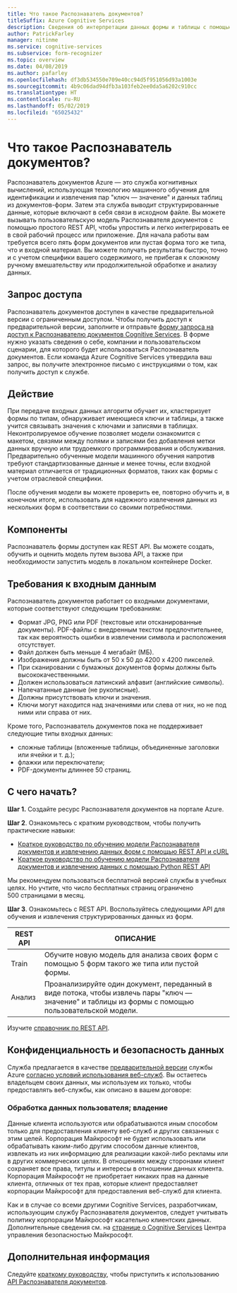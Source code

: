 ```yaml
---
title: Что такое Распознаватель документов?
titleSuffix: Azure Cognitive Services
description: Сведения об интерпретации данных формы и таблицы с помощью Распознавателя документов.
author: PatrickFarley
manager: nitinme
ms.service: cognitive-services
ms.subservice: form-recognizer
ms.topic: overview
ms.date: 04/08/2019
ms.author: pafarley
ms.openlocfilehash: df3db534550e709e40cc94d5f951056d93a1003e
ms.sourcegitcommit: 4b9c06dad94dfb3a103feb2ee0da5a6202c910cc
ms.translationtype: HT
ms.contentlocale: ru-RU
ms.lasthandoff: 05/02/2019
ms.locfileid: "65025432"
---
```

# <a name="what-is-form-recognizer"></a>Что такое Распознаватель документов?

Распознаватель документов Azure — это служба когнитивных вычислений, использующая технологию машинного обучения для идентификации и извлечения пар "ключ — значение" и данных таблиц из документов-форм. Затем эта служба выводит структурированные данные, которые включают в себя связи в исходном файле. Вы можете вызывать пользовательскую модель Распознавателя документов с помощью простого REST API, чтобы упростить и легко интегрировать ее в свой рабочий процесс или приложение. Для начала работы вам требуется всего пять форм документов или пустая форма того же типа, что и входной материал. Вы можете получать результаты быстро, точно и с учетом специфики вашего содержимого, не прибегая к сложному ручному вмешательству или продолжительной обработке и анализу данных.

## <a name="request-access"></a>Запрос доступа
Распознаватель документов доступен в качестве предварительной версии с ограниченным доступом. Чтобы получить доступ к предварительной версии, заполните и отправьте [форму запроса на доступ к Распознавателю документов Cognitive Services](https://aka.ms/FormRecognizerRequestAccess). В форме нужно указать сведения о себе, компании и пользовательском сценарии, для которого будет использоваться Распознаватель документов. Если команда Azure Cognitive Services утвердила ваш запрос, вы получите электронное письмо с инструкциями о том, как получить доступ к службе.

## <a name="what-it-does"></a>Действие

При передаче входных данных алгоритм обучает их, кластеризует формы по типам, обнаруживает имеющиеся ключи и таблицы, а также учится связывать значения с ключами и записями в таблицах. Неконтролируемое обучение позволяет модели ознакомится с макетом, связями между полями и записями без добавления метки данных вручную или трудоемкого программирования и обслуживания. Предварительно обученные модели машинного обучения напротив требуют стандартизованные данные и менее точны, если входной материал отличается от традиционных форматов, таких как формы с учетом отраслевой специфики.

После обучения модели вы можете проверить ее, повторно обучить и, в конечном итоге, использовать для надежного извлечения данных из нескольких форм в соответствии со своими потребностями.

## <a name="what-it-includes"></a>Компоненты

Распознаватель формы доступен как REST API. Вы можете создать, обучить и оценить модель путем вызова API, а также при необходимости запустить модель в локальном контейнере Docker.

## <a name="input-requirements"></a>Требования к входным данным

Распознаватель документов работает со входными документами, которые соответствуют следующим требованиям:

* Формат JPG, PNG или PDF (текстовые или отсканированные документы). PDF-файлы с внедренным текстом предпочтительнее, так как вероятность ошибки в извлечении символа и расположения отсутствует.
* Файл должен быть меньше 4 мегабайт (МБ).
* Изображения должны быть от 50 x 50 до 4200 x 4200 пикселей.
* При сканировании с бумажных документов формы должны быть высококачественными.
* Должен использоваться латинский алфавит (английские символы).
* Напечатанные данные (не рукописные).
* Должны присутствовать ключи и значения.
* Ключи могут находится над значениями или слева от них, но не под ними или справа от них.

Кроме того, Распознаватель документов пока не поддерживает следующие типы входных данных:

* сложные таблицы (вложенные таблицы, объединенные заголовки или ячейки и т. д.); 
* флажки или переключатели;
* PDF-документы длиннее 50 страниц.

## <a name="where-do-i-start"></a>С чего начать?

**Шаг 1.** Создайте ресурс Распознавателя документов на портале Azure.

**Шаг 2**. Ознакомьтесь с кратким руководством, чтобы получить практические навыки:
* [Краткое руководство по обучению модели Распознавателя документов и извлечению данных форм с помощью REST API и cURL](quickstarts/curl-train-extract.md)
* [Краткое руководство по обучению модели Распознавателя документов и извлечению данных с помощью Python REST API](quickstarts/python-train-extract.md)

Мы рекомендуем пользоваться бесплатной версией службы в учебных целях. Но учтите, что число бесплатных страниц ограничено 500 страницами в месяц.

**Шаг 3**. Ознакомьтесь с REST API. Воспользуйтесь следующими API для обучения и извлечения структурированных данных из форм.

| REST API | ОПИСАНИЕ |
|-----|-------------|
| Train | Обучите новую модель для анализа своих форм с помощью 5 форм такого же типа или пустой формы.  |
| Анализ  |Проанализируйте один документ, переданный в виде потока, чтобы извлечь пары "ключ — значение" и таблицы из формы с помощью пользовательской модели.  |

Изучите [справочник по REST API](https://aka.ms/form-recognizer/api). 

## <a name="data-privacy-and-security"></a>Конфиденциальность и безопасность данных

Служба предлагается в качестве [предварительной версии](https://azure.microsoft.com/support/legal/preview-supplemental-terms/) службы Azure [согласно условий использования веб-служб](https://www.microsoftvolumelicensing.com/DocumentSearch.aspx?Mode=3&DocumentTypeId=31). Вы остаетесь владельцем своих данных, мы используем их только, чтобы предоставлять веб-службы, как описано в вашем договоре:

### <a name="processing-of-customer-data-ownership"></a>Обработка данных пользователя; владение

Данные клиента используются или обрабатываются иным способом только для предоставления клиенту веб-служб и других связанных с этим целей. Корпорация Майкрософт не будет использовать или обрабатывать каким-либо другим способом данные клиентов, извлекать из них информацию для реализации какой-либо рекламы или в других коммерческих целях. В отношениях между сторонами клиент сохраняет все права, титулы и интересы в отношении данных клиента. Корпорация Майкрософт не приобретает никаких прав на данные клиента, отличных от тех прав, которые клиент предоставляет корпорации Майкрософт для предоставления веб-служб для клиента.

Как и в случае со всеми другими Cognitive Services, разработчикам, использующим службу Распознавателя документов, следует учитывать политику корпорации Майкрософт касательно клиентских данных. Дополнительные сведения см. на [странице о Cognitive Services](https://www.microsoft.com/trustcenter/cloudservices/cognitiveservices) Центра управления безопасностью Майкрософт.

## <a name="next-steps"></a>Дополнительная информация

Следуйте [краткому руководству](quickstarts/curl-train-extract.md), чтобы приступить к использованию [API Распознавателя документов](https://aka.ms/form-recognizer/api).
